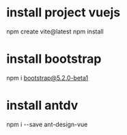 # install project vuejs
npm create vite@latest
npm install

# install bootstrap
npm i bootstrap@5.2.0-beta1

# install antdv
npm i --save ant-design-vue